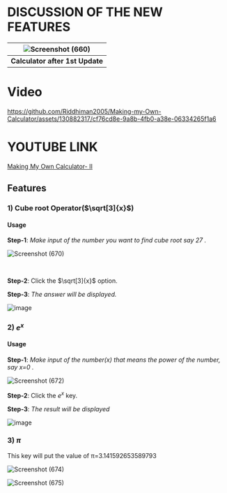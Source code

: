 # DISCUSSION OF THE NEW FEATURES #


| ![Screenshot (660)](https://github.com/Riddhiman2005/Making-my-Own-Calculator/assets/130882317/ed05ef7b-e2d9-434c-980c-766e2ffcc594) | 
|:--:| 
| **Calculator after 1st Update** |


# Video #


https://github.com/Riddhiman2005/Making-my-Own-Calculator/assets/130882317/cf76cd8e-9a8b-4fb0-a38e-06334265f1a6


# YOUTUBE LINK #

[Making My Own Calculator- II](url)


## Features ##


### 1) Cube root Operator($\sqrt[3]{x}$) ###  

#### Usage ####

**Step-1**: *Make input of the number you want to find cube root say 27 .*

![Screenshot (670)](https://github.com/Riddhiman2005/Making-my-Own-Calculator/assets/130882317/63537d22-f308-484d-8675-f6ad0af99145)

<br>


**Step-2**: Click the $\sqrt[3]{x}$ option.


**Step-3**: *The answer will be displayed.*

![image](https://github.com/Riddhiman2005/Making-my-Own-Calculator/assets/130882317/cca30da9-d38e-45c7-8f08-39515375a203)


### 2) $e^{x}$ ###

#### Usage ####

**Step-1**: *Make input of the number(x) that means the power of the number, say x=0 .*

![Screenshot (672)](https://github.com/Riddhiman2005/Making-my-Own-Calculator/assets/130882317/19d672cb-a15f-47a7-b579-81aafc0ffacb)


**Step-2**: Click the $e^{x}$ key. <br>

**Step-3**: *The result will be displayed*

![image](https://github.com/Riddhiman2005/Making-my-Own-Calculator/assets/130882317/92d58bb1-5953-4a51-95ca-71ed3eb31dbb)


### 3) $\pi$   ###


This key will put the value of π=3.141592653589793

![Screenshot (674)](https://github.com/Riddhiman2005/Making-my-Own-Calculator/assets/130882317/a52246f1-5ab5-4729-a835-16846747f747)

![Screenshot (675)](https://github.com/Riddhiman2005/Making-my-Own-Calculator/assets/130882317/5b5c4412-04b8-4519-b41e-5d9d10a3d8fb)



